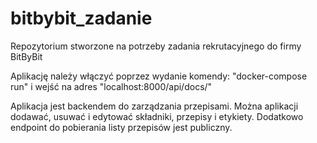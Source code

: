 # bitbybit_zadanie
Repozytorium stworzone na potrzeby zadania rekrutacyjnego do firmy BitByBit

Aplikację należy włączyć poprzez wydanie komendy: "docker-compose run" i wejść na adres "localhost:8000/api/docs/"

Aplikacja jest backendem do zarządzania przepisami. Można aplikacji dodawać, usuwać i edytować składniki, przepisy i
etykiety. Dodatkowo endpoint do pobierania listy przepisów jest publiczny.